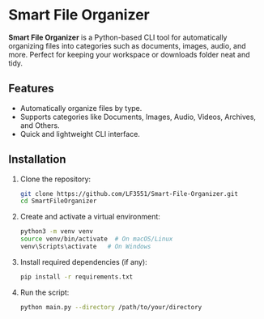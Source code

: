 # Smart File Organizer

**Smart File Organizer** is a Python-based CLI tool for automatically organizing files into categories such as documents, images, audio, and more. Perfect for keeping your workspace or downloads folder neat and tidy.

## Features
- Automatically organize files by type.
- Supports categories like Documents, Images, Audio, Videos, Archives, and Others.
- Quick and lightweight CLI interface.

## Installation

1. Clone the repository:
   ```bash
   git clone https://github.com/LF3551/Smart-File-Organizer.git
   cd SmartFileOrganizer
   ```

2. Create and activate a virtual environment:
   ```bash
   python3 -m venv venv
   source venv/bin/activate  # On macOS/Linux
   venv\Scripts\activate   # On Windows
   ```

3. Install required dependencies (if any):
   ```bash
   pip install -r requirements.txt
   ```

4. Run the script:
   ```bash
   python main.py --directory /path/to/your/directory
   ```

